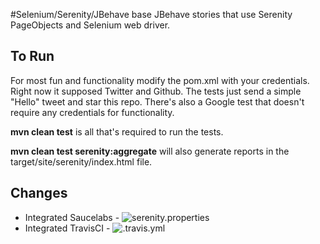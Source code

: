 #Selenium/Serenity/JBehave base
JBehave stories that use Serenity PageObjects and Selenium web driver.

## To Run
For most fun and functionality modify the pom.xml with your credentials. Right now it supposed Twitter and Github.
The tests just send a simple "Hello" tweet and star this repo. There's also a Google test that doesn't require
any credentials for functionality. 

__mvn clean test__  is all that's required to run the tests.  
 
__mvn clean test serenity:aggregate__ will also generate reports in the target/site/serenity/index.html file.   

## Changes
* Integrated Saucelabs - ![serenity.properties](https://github.com/marek5050/selenium-serenity-jbehave-base/blob/master/serenity.properties)
* Integrated TravisCI - ![.travis.yml](https://github.com/marek5050/selenium-serenity-jbehave-base/blob/master/.travis.yml)